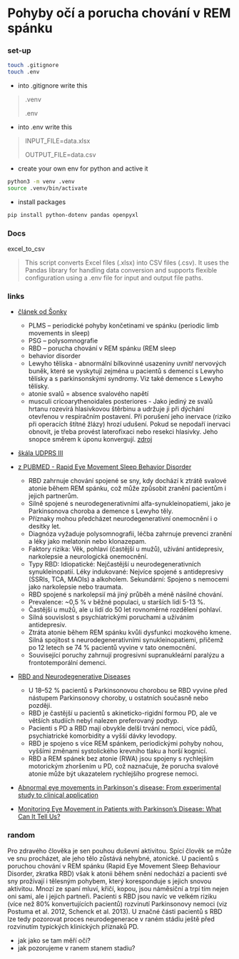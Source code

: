 # Pohyby očí a porucha chování v REM spánku

### set-up
```bash
touch .gitignore
touch .env
```
- into .gitignore write this
>.venv
> 
> .env

- into .env write this 
> INPUT_FILE=data.xlsx
> 
> OUTPUT_FILE=data.csv

- create your own env for python and active it
```bash
python3 -m venv .venv
source .venv/bin/activate
```
- install packages
```bash
pip install python-dotenv pandas openpyxl
```

### Docs

 excel_to_csv

> This script converts Excel files (.xlsx) into CSV files (.csv). It uses the Pandas library for handling data conversion and supports flexible configuration using a .env file for input and output file paths.

### links

- [článek od Šonky](https://www.neurologiepropraxi.cz/pdfs/neu/2008/05/07.pdf)
  - PLMS – periodické pohyby končetinami ve spánku (periodic limb movements in sleep)
  - PSG – polysomnografie
  - RBD – porucha chování v REM spánku (REM sleep
  - behavior disorder
  - Lewyho tělíska - abnormální bílkovinné usazeniny uvnitř nervových buněk, které se vyskytují zejména u pacientů s demencí s Lewyho tělísky a s parkinsonskými syndromy. Viz také demence s Lewyho tělísky.
  - atonie svalů = absence svalového napětí
  - musculi cricoarythenoidales posteriores - Jako jediný ze svalů hrtanu rozevírá hlasivkovou štěrbinu a udržuje ji při dýchání otevřenou v respiračním postavení. Při porušení jeho inervace (riziko při operacích štítné žlázy) hrozí udušení. Pokud se nepodaří inervaci obnovit, je třeba provést laterofixaci nebo resekci hlasivky. Jeho snopce směrem k úponu konvergují. [zdroj](https://www.wikiskripta.eu/w/Svaly_laryngu)
 
- [škála UDPRS III](https://www.neurologiepropraxi.cz/pdfs/neu/2011/92/07.pdf)    
- [z PUBMED - Rapid Eye Movement Sleep Behavior Disorder](https://www.ncbi.nlm.nih.gov/books/NBK555928/)
   - RBD zahrnuje chování spojené se sny, kdy dochází k ztrátě svalové atonie během REM spánku, což může způsobit zranění pacientům i jejich partnerům.
   - Silně spojené s neurodegenerativními alfa-synukleinopatiemi, jako je Parkinsonova choroba a demence s Lewyho těly.
   - Příznaky mohou předcházet neurodegenerativní onemocnění i o desítky let.
   - Diagnóza vyžaduje polysomnografii, léčba zahrnuje prevenci zranění a léky jako melatonin nebo klonazepam.
   - Faktory rizika: Věk, pohlaví (častější u mužů), užívání antidepresiv, narkolepsie a neurologická onemocnění.
   - Typy RBD:
     Idiopatické: Nejčastější u neurodegenerativních synukleinopatií.
     Léky indukované: Nejvíce spojené s antidepresivy (SSRIs, TCA, MAOIs) a alkoholem.
     Sekundární: Spojeno s nemocemi jako narkolepsie nebo traumata.
   - RBD spojené s narkolepsií má jiný průběh a méně násilné chování.
   - Prevalence: ~0,5 % v běžné populaci, u starších lidí 5-13 %.
   - Častější u mužů, ale u lidí do 50 let rovnoměrné rozdělení pohlaví.
   - Silná souvislost s psychiatrickými poruchami a užíváním antidepresiv.
   - Ztráta atonie během REM spánku kvůli dysfunkci mozkového kmene.
Silná spojitost s neurodegenerativními synukleinopatiemi, přičemž po 12 letech se 74 % pacientů vyvine v tato onemocnění.
   - Související poruchy zahrnují progresivní supranukleární paralýzu a frontotemporální demenci.

  
- [RBD and Neurodegenerative Diseases](https://link.springer.com/article/10.1007/s12035-016-9831-4)
    - U 18–52 % pacientů s Parkinsonovou chorobou se RBD vyvine před nástupem Parkinsonovy choroby, u ostatních současně nebo později.
    - RBD je častější u pacientů s akineticko-rigidní formou PD, ale ve větších studiích nebyl nalezen preferovaný podtyp.
    - Pacienti s PD a RBD mají obvykle delší trvání nemoci, více pádů, psychiatrické komorbidity a vyšší dávky levodopy.
    - RBD je spojeno s více REM spánkem, periodickými pohyby nohou, vyššími změnami systolického krevního tlaku a horší kognicí.
    - RBD a REM spánek bez atonie (RWA) jsou spojeny s rychlejším motorickým zhoršením u PD, což naznačuje, že porucha svalové atonie může být ukazatelem rychlejšího progrese nemoci.

  
- [Abnormal eye movements in Parkinson's disease: From experimental study to clinical application](https://www.sciencedirect.com/science/article/pii/S1353802023008702)


- [Monitoring Eye Movement in Patients with Parkinson’s Disease: What Can It Tell Us?](https://www.dovepress.com/monitoring-eye-movement-in-patients-with-parkinsons-disease-what-can-i-peer-reviewed-fulltext-article-EB)

  


### random 

Pro zdravého člověka je sen pouhou duševní aktivitou. Spící člověk se může ve snu procházet, ale jeho tělo zůstává nehybné, atonické. U pacientů s poruchou chování v REM spánku (Rapid Eye Movement Sleep Behaviour Disorder, zkratka RBD) však k atonii během snění nedochází a pacienti své sny prožívají i tělesným pohybem, který koresponduje s jejich snovou aktivitou. Mnozí ze spaní mluví, křičí, kopou, jsou náměsíční a trpí tím nejen oni sami, ale i jejich partneři. Pacienti s RBD jsou navíc ve velkém riziku (více než 80% konvertujících pacientů) rozvinutí Parkinsonovy nemoci (viz Postuma et al. 2012, Schenck et al. 2013). U značné části pacientů s RBD lze tedy pozorovat proces neurodegenerace v raném stádiu ještě před rozvinutím typických klinických příznaků PD.

- jak jako se tam měří oči?
- jak pozorujeme v ranem stanem stadiu?
